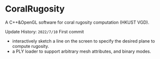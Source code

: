 # CoralRugosity
A C++&amp;OpenGL software for coral rugosity computation (HKUST VGD).

Update History:
``2022/7/10`` First commit
  - interactively sketch a line on the screen to specify the desired plane to compute rugosity.
  - a PLY loader to support arbitrary mesh attributes, and binary modes.
